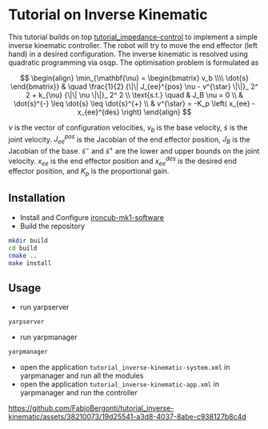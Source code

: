 Tutorial on Inverse Kinematic
=============================

This tutorial builds on top [tutorial_impedance-control](https://github.com/vvv-school/tutorial_impedance-control) to implement a simple inverse kinematic controller.
The robot will try to move the end effector (left hand) in a desired configuration.
The inverse kinematic is resolved using quadratic programming via osqp.
The optimisation problem is formulated as
    
$$
\begin{align}
\min_{\mathbf{\nu} = \begin{bmatrix} v_b \\\\ \dot{s} \end{bmatrix}} & \quad \frac{1}{2} {\|\| J_{ee}^{pos} \nu - v^{\star} \|\|}_ 2^ 2 + k_{\nu} {\|\| \nu \|\|}_ 2^ 2 \\
\text{s.t.} \quad & J_B \nu = 0 \\
& \dot{s}^{-} \leq \dot{s} \leq \dot{s}^{+} \\
& v^{\star} = -K_p \left( x_{ee} - x_{ee}^{des} \right)
\end{align}
$$

$\nu$ is the vector of configuration velocities, $v_b$ is the base velocity, $\dot{s}$ is the joint velocity.
$J_{ee}^{pos}$ is the Jacobian of the end effector position, $J_B$ is the Jacobian of the base.
$\dot{s}^{-}$ and $\dot{s}^{+}$ are the lower and upper bounds on the joint velocity.
$x_{ee}$ is the end effector position and $x_{ee}^{des}$ is the desired end effector position, and $K_p$ is the proportional gain.

## Installation

- Install and Configure [ironcub-mk1-software](https://github.com/ami-iit/ironcub-mk1-software)
- Build the repository
```bash
mkdir build
cd build
cmake ..
make install
```

## Usage

- run yarpserver
```bash
yarpserver
```
- run yarpmanager
```bash
yarpmanager
```
- open the application `tutorial_inverse-kinematic-system.xml` in yarpmanager and run all the modules
- open the application `tutorial_inverse-kinematic-app.xml` in yarpmanager and run the controller

https://github.com/FabioBergonti/tutorial_inverse-kinematic/assets/38210073/19d25541-a3d8-4037-8abe-c938127b8c4d
